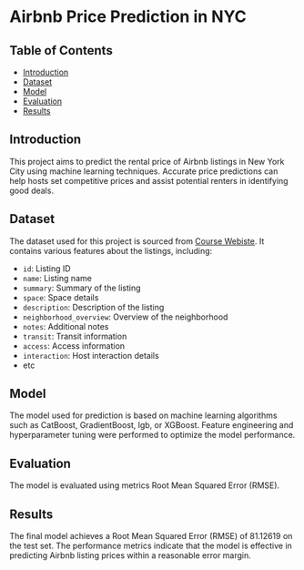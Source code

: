 # Airbnb Price Prediction in NYC
## Table of Contents
- [Introduction](#introduction)
- [Dataset](#dataset)
- [Model](#model)
- [Evaluation](#evaluation)
- [Results](#results)

## Introduction
This project aims to predict the rental price of Airbnb listings in New York City using machine learning techniques. Accurate price predictions can help hosts set competitive prices and assist potential renters in identifying good deals.

## Dataset
The dataset used for this project is sourced from [Course Webiste](https://www.dropbox.com/scl/fo/vhf0wa7555c0058017529/h?rlkey=mcpb2kbng1iom10c246vcye9v&e=1&dl=0). It contains various features about the listings, including:
- `id`: Listing ID
- `name`: Listing name
- `summary`: Summary of the listing
- `space`: Space details
- `description`: Description of the listing
- `neighborhood_overview`: Overview of the neighborhood
- `notes`: Additional notes
- `transit`: Transit information
- `access`: Access information
- `interaction`: Host interaction details
- etc
  
## Model
The model used for prediction is based on machine learning algorithms such as CatBoost, GradientBoost, lgb, or XGBoost. Feature engineering and hyperparameter tuning were performed to optimize the model performance.

## Evaluation
The model is evaluated using metrics Root Mean Squared Error (RMSE).

## Results
The final model achieves a Root Mean Squared Error (RMSE) of 81.12619 on the test set. The performance metrics indicate that the model is effective in predicting Airbnb listing prices within a reasonable error margin.
